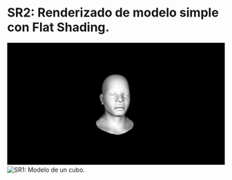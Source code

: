 # SR2: Renderizado de modelo simple con Flat Shading.
![SR2: Modelo de un rostro.](https://github.com/erickguerra22/SR2_Graficas/blob/main/face_model.png)
![SR1: Modelo de un cubo.](https://github.com/erickguerra22/SR1_Graficas/blob/main/cube_model.png)
